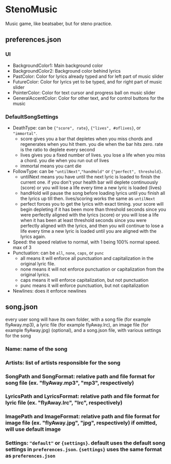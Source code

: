# StenoMusic
Music game, like beatsaber, but for steno practice.

## preferences.json
### UI
- BackgroundColor1: Main background color
- BackgroundColor2: Background color behind lyrics
- PastColor: Color for lyrics already typed and for left part of music slider
- FutureColor: Color for lyrics yet to be typed, and for right part of music slider
- PointerColor: Color for text cursor and progress ball on music slider
- GeneralAccentColor: Color for other text, and for control buttons for the music
### DefaultSongSettings
- DeathType: can be `{"score", rate}`, `{"lives", #oflives}`, or `"immortal"`. 
  - score gives you a bar that depletes when you miss chords and regenerates when you hit them. you die when the bar hits zero. rate is the ratio to deplete every second
  - lives gives you a fixed number of lives. you lose a life when you miss a chord. you die when you run out of lives
  - immortal means you cant die
- FollowType: can be `"untilNext"`,`"handHold"` or `{"perfect", threshold}`.
  - untilNext means you have until the next lyric is loaded to finish the current one. if you don't your health bar will deplete continuously (score) or you will lose a life every time a new lyric is loaded (lives)
  - handHold will pause the song before loading lyrics until you finish all the lyrics up till then. lives/scoring works the same as `untilNext`
  - perfect forces you to get the lyrics with exact timing. your score will begin depleting if it has been more than threshold seconds since you were perfectly aligned with the lyrics (score) or you will lose a life when it has been at least threshold seconds since you were perfectly aligned with the lyrics, and then you will continue to lose a life every time a new lyric is loaded until you are aligned with the lyrics again.
- Speed: the speed relative to normal, with 1 being 100% normal speed. max of 3
- Punctuation: can be `all`, `none`, `caps`, or `punc`
  - all means it will enforce all punctuation and capitalization in the original lyric file.
  - none means it will not enforce punctuation or capitalization from the original lyrics.
  - caps means it will enforce capitalization, but not punctuation
  - punc means it will enforce punctuation, but not capitalization
- Newlines: does it enforce newlines

## song.json
every user song will have its own folder, with a song file (for example flyAway.mp3), a lyric file (for example flyAway.lrc), an image file (for example flyAway.jpg) (optional), and a song.json file, with various settings for the song
### Name: name of the song
### Artists: list of artists responsible for the song
### SongPath and SongFormat: relative path and file format for song file (ex. "flyAway.mp3", "mp3", respectively)
### LyricsPath and LyricsFormat: relative path and file format for lyric file (ex. "flyAway.lrc", "lrc", respectively)
### ImagePath and ImageFormat: relative path and file format for image file (ex. "flyAway.jpg", "jpg", respectively) if omitted, will use default image
### Settings: `"default"` or `{settings}`. default uses the default song settings in `preferences.json`. `{settings}` uses the same format as `preferences.json`
